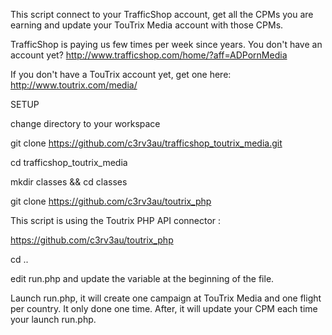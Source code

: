 This script connect to your TrafficShop account, get all the CPMs you are earning and update your TouTrix Media account with those CPMs.

TrafficShop is paying us few times per week since years. You don't have an account yet?
http://www.trafficshop.com/home/?aff=ADPornMedia

If you don't have a TouTrix account yet, get one here:
http://www.toutrix.com/media/

SETUP

change directory to your workspace

git clone https://github.com/c3rv3au/trafficshop_toutrix_media.git

cd trafficshop_toutrix_media

mkdir classes && cd classes

git clone https://github.com/c3rv3au/toutrix_php


This script is using the Toutrix PHP API connector :

https://github.com/c3rv3au/toutrix_php

cd ..

edit run.php and update the variable at the beginning of the file.

Launch run.php, it will create one campaign at TouTrix Media and one flight per country. It only done one time. After, it will update your CPM each time your launch run.php.

